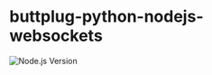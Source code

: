 # buttplug-python-nodejs-websockets
![Node.js Version](https://img.shields.io/badge/node.js-20.10.0-brightgreen?logo=node.js&logoColor=white)

